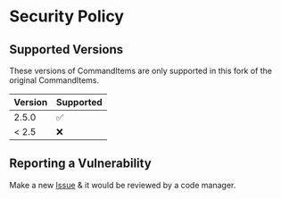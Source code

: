 # Security Policy

## Supported Versions

These versions of CommandItems are only supported in this fork of the original CommandItems.

| Version | Supported          |
| ------- | ------------------ |
| 2.5.0   | :white_check_mark: |
| < 2.5   | :x:                |

## Reporting a Vulnerability

Make a new [Issue](https://github.com/Relaxing9/commanditems/issues) & it would be reviewed by a code manager.
